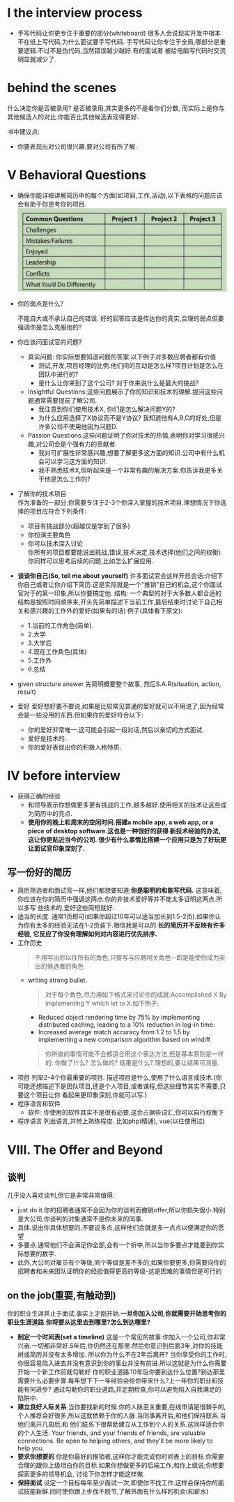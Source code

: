 # I the interview  process
- 手写代码让你更专注于重要的部分(whiteboard)
很多人会说现实开发中根本不在纸上写代码,为什么面试要手写代码. 手写代码让你专注于全局,哪部分是重要逻辑.不过不是伪代码,当然错误越少越好.有的面试者
被给电脑写代码时交流明显就减少了.

# behind the scenes
什么决定你是否被录用? 
是否被录用,其实更多的不是看你们分数, 而实际上是你与其他候选人的对比.你能否比其他候选表现得更好.

书中建议点: 
- 你要表现出对公司很兴趣.要对公司有所了解.

# V  Behavioral Questions
- 确保你能详细讲解简历中的每个方面(如项目,工作,活动),以下表格的问题应该会有助于你思考你的项目.
![img.png](img.png)
- 你的弱点是什么?

  不能自大或不承认自己的错误. 好的回答应该是传达你的真实,合理的弱点但要强调你是怎么克服他的?

- 你应该问面试官的问题?
  - 真实问题: 你实际想要知道问题的答案.以下例子对多数应聘者都有价值
    - 测试,开发,项目经理的比例.他们间的互动是怎么样?项目计划是怎么在团队中进行的?
    - 是什么让你来到了这个公司? 对于你来说什么是最大的挑战?
  - Insightful Questions:这些问题展示了你的知识和技术的理解.提问这些问题通常需要提前了解公司.
    - 我注意到你们使用技术X, 你们是怎么解决问题Y的?
    - 为什么应用选择了X协议而不是Y协议? 我知道他有A,B,C的好处,但是许多公司不使用他因为问题D.
  - Passion Questions:这些问题证明了你对技术的热情,表明你对学习很感兴趣,对公司会是个强有力的贡献者.
    - 我对可扩展性非常感兴趣,想要了解更多这方面的知识.公司中有什么机会可以学习这方面的知识.
    - 我不熟悉技术X,但听起来是一个非常有趣的解决方案.你告诉我更多关于他是怎么工作的?
    
- 了解你的技术项目
  <br>作为准备的一部分,你需要专注于2-3个你深入掌握的技术项目.理想情况下你选择的项目应符合下列条件:
  - 项目有挑战部分(超越仅是学到了很多)
  - 你扮演主要角色
  - 你可以技术深入讨论
  <br>你所有的项目都要能说出挑战,错误,技术决定,技术选择(他们之间的权衡). 你同样可以思考后续的问题,比如怎么扩展应用.

- **谈谈你自己(So, tell me about yourself)**
  许多面试官会这样开启会话:介绍下你自己或者让你介绍下简历.这是实际就是一个"推销"自己的机会,这个你面试官对于的第一印象,所以你要搞定他.
  结构: 一个典型的对于大多数人都合适的结构是按照时间顺序来,开头先简单描述下当前工作,最后结束时讨论下自己相关和感兴趣的工作外的爱好(如果有的话)
  例子(具体看下原文):
  - 1.当前的工作角色(简单).
  - 2.大学
  - 3.大学后
  - 4.现在工作角色(具体)
  - 5.工作外
  - 6.总结
  
- given structure answer
  先简明概要整个故事, 然后S.A.R(situation, action, result)

- 爱好
爱好想好要不要说,如果是比较常见普通的爱好就可以不用说了,因为经常会是一些没用的东西.但如果你的爱好符合以下:
  - 你的爱好非常唯一.这可能会引起一段对话,然后以亲切的方式面试.
  - 爱好是技术的.
  - 你的爱好表现出你的积极人格特质.

# IV before interview
- 获得正确的经验
  - 和领导表示你想做更多更有挑战的工作,越多越好.使用相关的技术让这些成为简历中的亮点.
  - **使用你的晚上和周末的空闲时间.搭建a mobile app, a web app, or a piece of desktop software.这也是一种很好的获得
  新技术经验的办法, 这让你更贴近当今的公司. 很少有什么事情比搭建一个应用只是为了好玩更让面试官印象深刻了.**
## 写一份好的简历
- 简历筛选者和面试官一样,他们都想要知道:**你是聪明的和能写代码.** 这意味着,你应该在你的简历中强调这两点.你的非技术爱好等并不能太多证明这两点.所以多写
些技术的,爱好这些简短就好.
- 适当的长度. 通常1页即可(如果你超过10年可以适当加长到1.5-2页).如果你认为你有太多的经验无法在1-2页装下.相信我是可以的.**长的简历并不反映有许多经验,
它反应了你没有理解如何对内容进行优先排序.**
- 工作历史
  >不用写出你以往所有的角色,只要写与应聘相关角色--即是能使你成为突出的候选者的角色
  - writing strong bullet.
    >对于每个角色,尽力用如下格式来讨论你的成就:Accomplished X By implementing Y which let to X.如下例子:
    - Reduced object rendering time by 75% by implementing distributed caching, leading to a 10% reduction in log-in time:
    - Increased average match accuracy from 1.2 to 1.5 by implementing a new comparison algorithm based on windiff
    >你所做的事情可能不会都适合用这个表达方法,但是基本原则是一样的: 你做了什么? 怎么做的? 结果是什么? 理想的,要让结果可测量.
- 项目
列举2-4个你最重要的项目. 描述项目是什么,使用了什么语言或技术.(你可能还想描述下是团队项目,还是个人项目,或者课程,但这些细节其实不需要,只要这个项目让你
看起来更印象深刻,你就可以写.)
- 程序语言和软件
  - 软件: 你使用的软件其实不是很有必要,这会占据些词汇,你可以自行权衡下
- 程序语言
列出语言,并带上熟练程度. 比如php(精通), vue(以往使用过)

# VIII. The Offer and Beyond
## 谈判
几乎没人喜欢谈判,但它是非常非常值得.
- just do it.你的招聘者通常不会因为你的谈判而撤销offer,所以你损失很小.特别是大公司,你谈判的对象通常不是你未来的同事.
- 具体.说出你具体想要的,不要说多点,这样他们会就是多一点点以便满足你的愿望
- 多要点.通常他们不会满足你全部,会有一个折中,所以当你多要点才能要到你实际想要的数字.
- 此外,大公司对雇员有个等级,同个等级是差不多的,如果你要更多,你需要向你的招聘者和未来团队证明你的经验值得更高的等级-这是困难的事情但是可行的

## **on the job**(重要,有触动到)
你的职业生涯并止于面试.事实上才刚开始.**一旦你加入公司,你就需要开始思考你的职业生涯道路.你将要从这里去到哪里?怎么到达哪里?**
- __制定一个时间表(set a timeline)__
  这是一个常见的故事:你加入一个公司,你非常兴奋.一切都非常好.5年后,你仍然还在那里.然后你意识到后面3年,对你的技能树或简历并没有太多增加.
  所以你为什么不在2年后离开? 当你享受你的工作时,你很容易陷入进去并没有意识到你的事业并没有前进.所以这就是为什么你需要开始一个新工作前就勾勒好
  你的职业道路.10年后你要到达什么位置?到达那里需要什么必要步骤.每年想下下一年经验会给你带来什么?上一年你的职业和技能有何进步?
  通过勾勒你的职业道路,并定期检查,你可以避免陷入自我满足的陷阱中.
- __建立良好人际关系__
  当你要找新的时候.你的人脉至关重要,在线申请是很棘手的,个人推荐会好很多,所以这就依赖于你的人脉.当同事离开后,和他们保持联系.当他们离开几周后,和
  他们联系下很帮助建立从工作到个人的关系.这同样适合你的个人生活. Your friends, and your friends of friends, are valuable
  connections. Be open to helping others, and they'll be more likely to help you.
- __要求你想要的__
  你是你最好的推销者,这样你才能完成你时间表上的目标.你需要合理的跟你上级坦白你的目标.如果你想做更多的后端工作,和你上级说;你想要探索更多的领导机会,
  讨论下你怎样才能这样做.
- __保持面试__
  设定一个目标每年至少面试一次,即使你不找工作.这样会保持你的面试技能新鲜.同时使你跟上步伐不脱节,了解外面有什么样的机会(和薪水)
